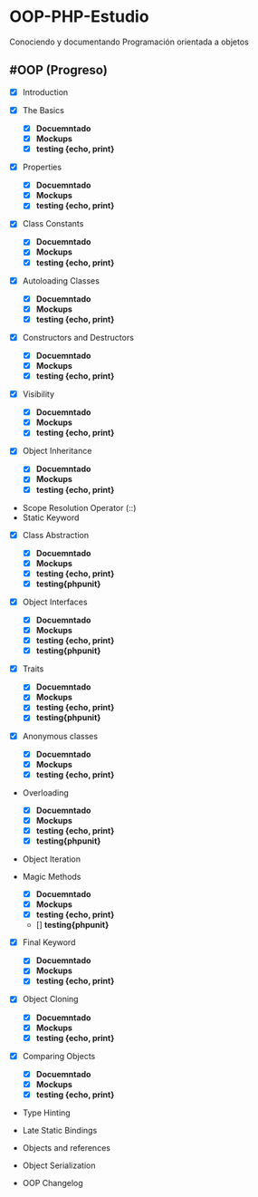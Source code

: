# OOP-PHP-Estudio

Conociendo y documentando Programación orientada a objetos

## \#OOP (Progreso)

- [x] Introduction
- [x] The Basics

  - [x] **Docuemntado**
  - [x] **Mockups**
  - [x] **testing {echo, print}**

- [x] Properties

  - [x] **Docuemntado**
  - [x] **Mockups**
  - [x] **testing {echo, print}**

- [x] Class Constants

  - [x] **Docuemntado**
  - [x] **Mockups**
  - [x] **testing {echo, print}**

- [x] Autoloading Classes

  - [x] **Docuemntado**
  - [x] **Mockups**
  - [x] **testing {echo, print}**

- [x] Constructors and Destructors

  - [x] **Docuemntado**
  - [x] **Mockups**
  - [x] **testing {echo, print}**

- [x] Visibility

  - [x] **Docuemntado**
  - [x] **Mockups**
  - [x] **testing {echo, print}**

- [x] Object Inheritance

  - [x] **Docuemntado**
  - [x] **Mockups**
  - [x] **testing {echo, print}**

- Scope Resolution Operator (::)
- Static Keyword
- [x] Class Abstraction

  - [x] **Docuemntado**
  - [x] **Mockups**
  - [x] **testing {echo, print}**
  - [x] **testing{phpunit}**

- [x] Object Interfaces

  - [x] **Docuemntado**
  - [x] **Mockups**
  - [x] **testing {echo, print}**
  - [x] **testing{phpunit}**

- [x] Traits

  - [x] **Docuemntado**
  - [x] **Mockups**
  - [x] **testing {echo, print}**
  - [x] **testing{phpunit}**

- [x] Anonymous classes

  - [x] **Docuemntado**
  - [x] **Mockups**
  - [x] **testing {echo, print}**

- Overloading

  - [x] **Docuemntado**
  - [x] **Mockups**
  - [x] **testing {echo, print}**
  - [x] **testing{phpunit}**

- Object Iteration
- Magic Methods

  - [x] **Docuemntado**
  - [x] **Mockups**
  - [x] **testing {echo, print}**
  - [] **testing{phpunit}**

- [x] Final Keyword

  - [x] **Docuemntado**
  - [x] **Mockups**
  - [x] **testing {echo, print}**

- [x] Object Cloning

  - [x] **Docuemntado**
  - [x] **Mockups**
  - [x] **testing {echo, print}**

- [x] Comparing Objects

  - [x] **Docuemntado**
  - [x] **Mockups**
  - [x] **testing {echo, print}**

- Type Hinting

- Late Static Bindings

- Objects and references

- Object Serialization
- OOP Changelog
